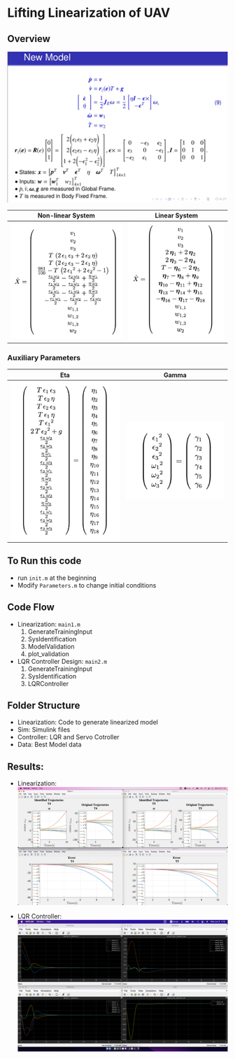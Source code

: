 # Lifting Linearization of UAV

## Overview

![](img/NewModel.png)

|    Non-linear System     |    Linear System    |
| :----------------------: | :-----------------: |
| ![](img/eq_expanded.png) | ![](img/eq_lin.png) |

### Auxiliary Parameters

|         Eta          |         Gamma          |
| :------------------: | :--------------------: |
| ![](img/eta_val.png) | ![](img/gamma_val.png) |

## To Run this code

-   run `init.m` at the beginning
-   Modify `Parameters.m` to change initial conditions

## Code Flow

-   Linearization: `main1.m`
    1. GenerateTrainingInput
    2. SysIdentification
    3. ModelValidation
    4. plot_validation
-   LQR Controller Design: `main2.m`
    1. GenerateTrainingInput
    2. SysIdentification
    3. LQRController

## Folder Structure

-   Linearization: Code to generate linearized model
-   Sim: Simulink files
-   Controller: LQR and Servo Cotroller
-   Data: Best Model data

## Results:

-   Linearization:
    ![](img/Linear.png)

-   LQR Controller:
    ![](img/LQR.png)
